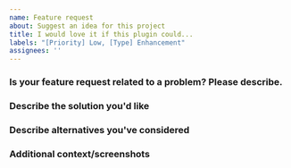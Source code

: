 ```yaml
---
name: Feature request
about: Suggest an idea for this project
title: I would love it if this plugin could...
labels: "[Priority] Low, [Type] Enhancement"
assignees: ''
---
```


### Is your feature request related to a problem? Please describe.
<!-- A clear and concise description of what the problem is, using ISBAT format "I should be able to..." -->

### Describe the solution you'd like
<!-- A clear and concise description of what you want to happen. -->

### Describe alternatives you've considered
<!-- A clear and concise description of any alternative solutions or features you've considered. -->

### Additional context/screenshots
<!-- Add any other context or screenshots about the feature request here.-->
